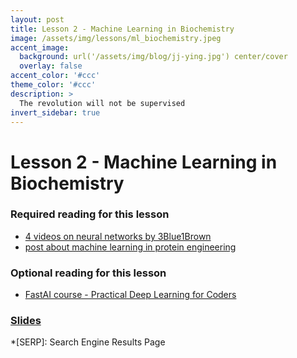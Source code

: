 ```yaml
---
layout: post
title: Lesson 2 - Machine Learning in Biochemistry
image: /assets/img/lessons/ml_biochemistry.jpeg
accent_image: 
  background: url('/assets/img/blog/jj-ying.jpg') center/cover
  overlay: false
accent_color: '#ccc'
theme_color: '#ccc'
description: >
  The revolution will not be supervised
invert_sidebar: true
---
```


# Lesson 2 - Machine Learning in Biochemistry

### Required reading for this lesson

- [4 videos on neural networks by 3Blue1Brown](https://www.youtube.com/watch?v=aircAruvnKk&list=PLZHQObOWTQDNU6R1_67000Dx_ZCJB-3pi)
- [post about machine learning in protein engineering](https://www.ptngconsulting.com/blog/machine-learning-for-protein-engineering-here-to-stay)

### Optional reading for this lesson
- [FastAI course - Practical Deep Learning for Coders](https://course.fast.ai/)

### [Slides](/assets/slides/02_ML101.pdf)


*[SERP]: Search Engine Results Page
